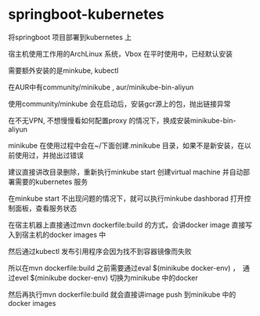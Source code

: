 # springboot-kubernetes

将springboot 项目部署到kubernetes 上

宿主机使用工作用的ArchLinux 系统，Vbox 在平时使用中，已经默认安装

需要额外安装的是minkube, kubectl 

在AUR中有community/minikube , aur/minikube-bin-aliyun 

使用community/minkube 会在启动后，安装gcr源上的包，抛出链接异常

在不无VPN, 不想慢慢看如何配置proxy 的情况下，换成安装minikube-bin-aliyun 

minikube 在使用过程中会在~/下面创建.minikube 目录，如果不是新安装，在以前使用过，并抛出过错误

建议直接讲改目录删除，重新执行minkube start 创建virtual machine 并自动部署需要的kubernetes 服务

在minkube start 不出现问题的情况下，就可以执行minkube dashborad 打开控制面板，查看服务状态

在宿主机器上直接通过mvn dockerfile:build 的方式，会讲docker image 直接写入到宿主机的docker images 中

然后通过kubectl 发布引用程序会因为找不到容器镜像而失败

所以在mvn dockerfile:build 之前需要通过eval $(minikube docker-env) ，　通过evel $(minikube docker-env) 切换为minikube 中的docker 

然后再执行mvn dockerfile:build 就会直接讲image push 到minikube 中的docker images 

